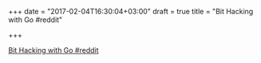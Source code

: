 +++
date = "2017-02-04T16:30:04+03:00"
draft = true
title = "Bit Hacking with Go  #reddit"

+++

<p><a href="https://t.co/QKKJLyCw1x">Bit Hacking with Go  #reddit</a></p>
